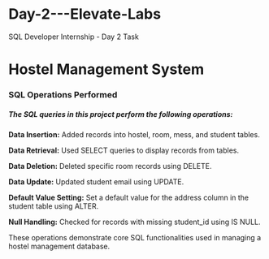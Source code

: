 # Day-2---Elevate-Labs
SQL Developer Internship - Day 2 Task

<h1>Hostel Management System</h1>
<h3>SQL Operations Performed</h3>
<h5>The SQL queries in this project perform the following operations:</h5>

<b>Data Insertion:</b> Added records into hostel, room, mess, and student tables. <br>

<b>Data Retrieval:</b> Used SELECT queries to display records from tables. <br>

<b>Data Deletion:</b> Deleted specific room records using DELETE. <br>

<b>Data Update:</b> Updated student email using UPDATE. <br>

<b>Default Value Setting:</b> Set a default value for the address column in the student table using ALTER. <br>

<b>Null Handling:</b> Checked for records with missing student_id using IS NULL. <br>

These operations demonstrate core SQL functionalities used in managing a hostel management database. <br>

